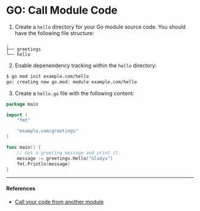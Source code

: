 # GO: Call Module Code

1. Create a `hello` directory for your Go module source code. You should have the following file structure:
```
.
├── greetings
└── hello

```

2. Enable depenendency tracking within the `hello` directory:
```bash
$ go mod init example.com/hello
go: creating new go.mod: module example.com/hello
```

3. Create a `hello.go` file with the following content:
```go
package main

import (
    "fmt"

    "example.com/greetings"
)

func main() {
    // Get a greeting message and print it.
    message := greetings.Hello("Gladys")
    fmt.Println(message)
}
```

---

#### References

- [Call your code from another module](https://go.dev/doc/tutorial/call-module-code)
